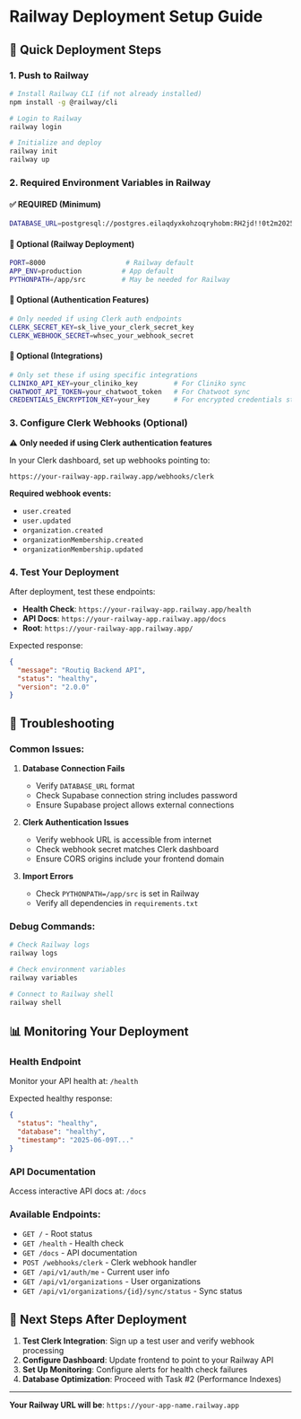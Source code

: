 # Railway Deployment Setup Guide

## 🚀 Quick Deployment Steps

### 1. Push to Railway
```bash
# Install Railway CLI (if not already installed)
npm install -g @railway/cli

# Login to Railway
railway login

# Initialize and deploy
railway init
railway up
```

### 2. Required Environment Variables in Railway

#### **✅ REQUIRED (Minimum)**
```bash
DATABASE_URL=postgresql://postgres.eilaqdyxkohzoqryhobm:RH2jd!!0t2m2025@aws-0-ap-southeast-2.pooler.supabase.com:6543/postgres
```

#### **🔧 Optional (Railway Deployment)**
```bash
PORT=8000                    # Railway default
APP_ENV=production          # App default  
PYTHONPATH=/app/src         # May be needed for Railway
```

#### **🔐 Optional (Authentication Features)**
```bash
# Only needed if using Clerk auth endpoints
CLERK_SECRET_KEY=sk_live_your_clerk_secret_key
CLERK_WEBHOOK_SECRET=whsec_your_webhook_secret
```

#### **🔌 Optional (Integrations)**
```bash
# Only set these if using specific integrations
CLINIKO_API_KEY=your_cliniko_key         # For Cliniko sync
CHATWOOT_API_TOKEN=your_chatwoot_token   # For Chatwoot sync
CREDENTIALS_ENCRYPTION_KEY=your_key      # For encrypted credentials storage
```

### 3. Configure Clerk Webhooks (Optional)

⚠️ **Only needed if using Clerk authentication features**

In your Clerk dashboard, set up webhooks pointing to:
```
https://your-railway-app.railway.app/webhooks/clerk
```

**Required webhook events:**
- `user.created`
- `user.updated`
- `organization.created`
- `organizationMembership.created`
- `organizationMembership.updated`

### 4. Test Your Deployment

After deployment, test these endpoints:

- **Health Check**: `https://your-railway-app.railway.app/health`
- **API Docs**: `https://your-railway-app.railway.app/docs`
- **Root**: `https://your-railway-app.railway.app/`

Expected response:
```json
{
  "message": "Routiq Backend API",
  "status": "healthy",
  "version": "2.0.0"
}
```

## 🔧 Troubleshooting

### Common Issues:

1. **Database Connection Fails**
   - Verify `DATABASE_URL` format
   - Check Supabase connection string includes password
   - Ensure Supabase project allows external connections

2. **Clerk Authentication Issues**
   - Verify webhook URL is accessible from internet
   - Check webhook secret matches Clerk dashboard
   - Ensure CORS origins include your frontend domain

3. **Import Errors**
   - Check `PYTHONPATH=/app/src` is set in Railway
   - Verify all dependencies in `requirements.txt`

### Debug Commands:
```bash
# Check Railway logs
railway logs

# Check environment variables
railway variables

# Connect to Railway shell
railway shell
```

## 📊 Monitoring Your Deployment

### Health Endpoint
Monitor your API health at: `/health`

Expected healthy response:
```json
{
  "status": "healthy",
  "database": "healthy",
  "timestamp": "2025-06-09T..."
}
```

### API Documentation
Access interactive API docs at: `/docs`

### Available Endpoints:
- `GET /` - Root status
- `GET /health` - Health check
- `GET /docs` - API documentation
- `POST /webhooks/clerk` - Clerk webhook handler
- `GET /api/v1/auth/me` - Current user info
- `GET /api/v1/organizations` - User organizations
- `GET /api/v1/organizations/{id}/sync/status` - Sync status

## 🎯 Next Steps After Deployment

1. **Test Clerk Integration**: Sign up a test user and verify webhook processing
2. **Configure Dashboard**: Update frontend to point to your Railway API
3. **Set Up Monitoring**: Configure alerts for health check failures
4. **Database Optimization**: Proceed with Task #2 (Performance Indexes)

---

**Your Railway URL will be**: `https://your-app-name.railway.app` 